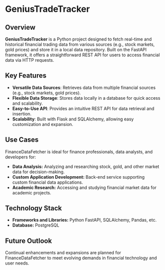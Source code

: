 # GeniusTradeTracker
## Overview
**GeniusTradeTracker** is a Python project designed to fetch real-time and historical financial trading data from various sources (e.g., stock markets, gold prices) and store it in a local data repository. Built on the FastAPI framework, it offers a straightforward REST API for users to access financial data via HTTP requests.

## Key Features
- **Versatile Data Sources**: Retrieves data from multiple financial sources (e.g., stock markets, gold prices).
- **Flexible Data Storage**: Stores data locally in a database for quick access and scalability.
- **Easy-to-Use API**: Provides an intuitive REST API for data retrieval and insertion.
- **Scalability**: Built with Flask and SQLAlchemy, allowing easy customization and expansion.

## Use Cases
FinanceDataFetcher is ideal for finance professionals, data analysts, and developers for:

- **Data Analysis:** Analyzing and researching stock, gold, and other market data for decision-making.
- **Custom Application Development:** Back-end service supporting custom financial data applications.
- **Academic Research:** Accessing and studying financial market data for academic projects.

## Technology Stack
- **Frameworks and Libraries:** Python FastAPI, SQLAlchemy, Pandas, etc.
- **Database:** PostgreSQL

## Future Outlook
Continual enhancements and expansions are planned for FinanceDataFetcher to meet evolving demands in financial technology and user needs.
